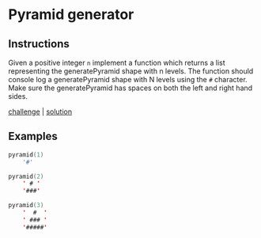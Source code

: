 # Pyramid generator

## Instructions

Given a positive integer `n` implement a function which returns a list representing the generatePyramid shape with n
levels. The function should console log a generatePyramid shape with N levels using the `#` character. Make sure the
generatePyramid has spaces on both the left and right hand sides.

[challenge](challenge.kt) | [solution](solution.kt)

## Examples

```kotlin
pyramid(1)
    '#'

pyramid(2)
    ' # '
    '###'

pyramid(3)
    '  #  '
    ' ### '
    '#####'
```

